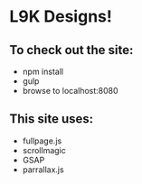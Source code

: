 # L9K Designs!

## To check out the site:
* npm install
* gulp
* browse to localhost:8080

## This site uses:
* fullpage.js
* scrollmagic
* GSAP
* parrallax.js